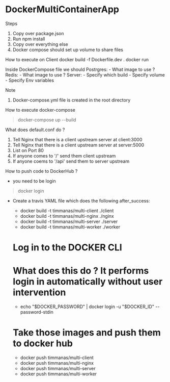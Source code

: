 # DockerMultiContainerApp

Steps
1. Copy over package.json
2. Run npm install
3. Copy over everything else
4. Docker compose should set up volume to share files


How to execute on Client
docker build -f Dockerfile.dev .
docker run <imageid>

Inside DockerCompose file we should
Postrgres:
    - What image to use ?
Redis:
    - What image to use ?
Server:
    - Specify which build
    - Specify volume
    - Specify Env variables


Note
1. Docker-compose.yml file is created in the root directory

How to execute docker-compose
> docker-compose up --build


What does default.conf do ?
1. Tell Nginx that there is a client upstream server at client:3000
2. Tell Nginx that there is a client upstream server at server:5000
3. List on Port 80
4. If anyone comes to '/' send them client upstream
5. If anyone coems to '/api' send them to server upstream


How to push code to DockerHub ? 
- you need to be login
> docker login

- Create a travis YAML file which does the following 
after_success:
    - docker build -t timmanas/multi-client ./client
    - docker build -t timmanas/multi-nginx ./nginx
    - docker build -t timmanas/multi-server ./server
    - docker build -t timmanas/multi-worker ./worker
    
    # Log in to the DOCKER CLI
    # What does this do ? It performs login in automatically without user intervention
    - echo "$DOCKER_PASSWORD" | docker login -u "$DOCKER_ID" --password-stdin

    # Take those images and push them to docker hub 
    - docker push timmanas/multi-client
    - docker push timmanas/multi-nginx
    - docker push timmanas/multi-server
    - docker push timmanas/multi-worker